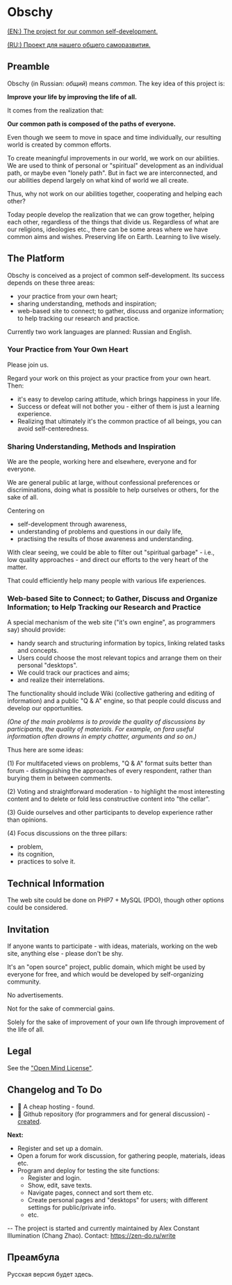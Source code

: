# Obschy

[(EN:) The project for our common self-development.](#preamble)

[(RU:) Проект для нашего общего саморазвития.](#Преамбула)

## Preamble

Obschy (in Russian: _общий_) means _common_. The key idea of this project is:

**Improve your life by improving the life of all.**

It comes from the realization that:

**Our common path is composed of the paths of everyone.**

Even though we seem to move in space and time individually, our resulting world is created by common efforts.

To create meaningful improvements in our world, we work on our abilities. We are used to think of personal or "spiritual" development as an individual path, or maybe even "lonely path". But in fact we are interconnected, and our abilities depend largely on what kind of world we all create.

Thus, why not work on our abilities together, cooperating and helping each other?

Today people develop the realization that we can grow together, helping each other, regardless of the things that divide us. Regardless of what are our religions, ideologies etc., there can be some areas where we have common aims and wishes. Preserving life on Earth. Learning to live wisely.

## The Platform

Obschy is conceived as a project of common self-development. Its success depends on these three areas:

  * your practice from your own heart;
  * sharing understanding, methods and inspiration;
  * web-based site to connect; to gather, discuss and organize information; to help tracking our research and practice.

Currently two work languages are planned: Russian and English.

### Your Practice from Your Own Heart

Please join us.

Regard your work on this project as your practice from your own heart. Then:

  * it's easy to develop caring attitude, which brings happiness in your life.
  * Success or defeat will not bother you - either of them is just a learning experience.
  * Realizing that ultimately it's the common practice of all beings, you can avoid self-centeredness.

### Sharing Understanding, Methods and Inspiration

We are the people, working here and elsewhere, everyone and for everyone.

We are general public at large, without confessional preferences or discriminations, doing what is possible to help ourselves or others, for the sake of all.

Centering on

  * self-development through awareness,
  * understanding of problems and questions in our daily life,
  * practising the results of those awareness and understanding.

With clear seeing, we could be able to filter out "spiritual garbage" - i.e., low quality approaches - and direct our efforts to the very heart of the matter.

That could efficiently help many people with various life experiences.

### Web-based Site to Connect; to Gather, Discuss and Organize Information; to Help Tracking our Research and Practice

A special mechanism of the web site ("it's own engine", as programmers say) should provide:

  - handy search and structuring information by topics, linking related tasks and concepts.
  - Users could choose the most relevant topics and arrange them on their personal "desktops".
  - We could track our practices and aims;
  - and realize their interrelations.

The functionality should include Wiki (collective gathering and editing of information) and a public "Q & A" engine, so that people could discuss and develop our opportunities.

_(One of the main problems is to provide the quality of discussions by participants, the quality of materials. For example, on fora useful information often drowns in empty chatter, arguments and so on.)_

Thus here are some ideas:

(1) For multifaceted views on problems, "Q & A" format suits better than forum - distinguishing the approaches of every respondent, rather than burying them in between comments.

(2) Voting and straightforward moderation - to highlight the most interesting content and to delete or fold less constructive content into "the cellar".

(3) Guide ourselves and other participants to develop experience rather than opinions.

(4) Focus discussions on the three pillars:

- problem,
- its cognition,
- practices to solve it.

## Technical Information

The web site could be done on PHP7 + MySQL (PDO), though other options could be considered.

## Invitation

If anyone wants to participate - with ideas, materials, working on the web site, anything else - please don't be shy.

It's an "open source" project, public domain, which might be used by everyone for free, and which would be developed by self-organizing community.

No advertisements.

Not for the sake of commercial gains.

Solely for the sake of improvement of your own life through improvement of the life of all.

## Legal

See the ["Open Mind License"](LICENSE.md).

## Changelog and To Do

  * 💮 A cheap hosting - found.
  * 💮 Github repository (for programmers and for general discussion) - [created](https://github.com/chang-zhao/obschy).

**Next:**

  * Register and set up a domain.
  * Open a forum for work discussion, for gathering people, materials, ideas etc.
  * Program and deploy for testing the site functions:
    * Register and login.
    * Show, edit, save texts.
    * Navigate pages, connect and sort them etc.
    * Create personal pages and "desktops" for users; with different settings for public/private info.
    * etc.

-- The project is started and currently maintained by Alex Constant Illumination (Chang Zhao). Contact: https://zen-do.ru/write

<a href="#ru"></a>
## Преамбула

Русская версия будет здесь.
